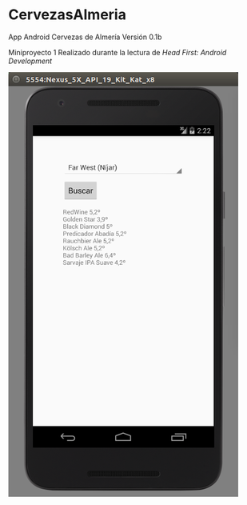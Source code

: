# CervezasAlmeria

App Android Cervezas de Almería
Versión 0.1b

Miniproyecto 1
Realizado durante la lectura de *Head First: Android Development*

![alt tag](/app/src/main/res/drawable/screenshot_1.png)